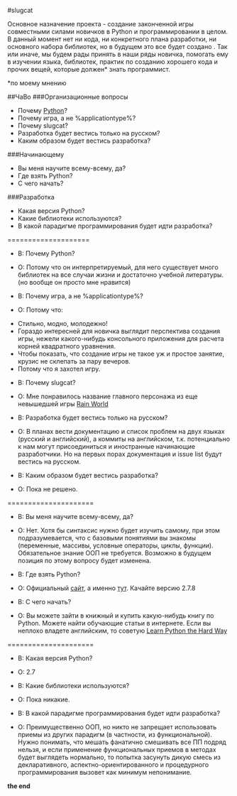 #slugcat

Основное назначение проекта - создание законченной игры совместными силами новичков в Python и программировании в целом. В данный момент нет ни кода, ни конкретного плана разработки, ни основного набора библиотек, но в будущем это все будет создано . Так или иначе, мы будем рады принять в наши ряды новичка, помогать ему в изучении языка, библиотек, практик по созданию хорошего кода и прочих вещей, которые должен* знать программист.

*по моему мнению

##ЧаВо
###Организационные вопросы
* Почему [Python](python.org)?
* Почему игра, а не %applicationtype%?
* Почему slugcat?
* Разработка будет вестись только на русском?
* Каким образом будет вестись разработка?

###Начинающему
* Вы меня научите всему-всему, да?
* Где взять Python?
* С чего начать?

###Разработка
* Какая версия Python?
* Какие библиотеки используются?
* В какой парадигме программирования будет идти разработка?

====================
* В: Почему Python?
* О: Потому что он интерпретируемый, для него существует много библиотек на все случаи жизни и достаточно учебной литературы. (но вообще он просто мне нравится)

* В: Почему игра, а не %applicationtype%?
* О: Потому что:
- Стильно, модно, молодежно! 
- Гораздо интересней для новичка выглядит перспектива создания игры, нежели какого-нибудь консольного приложения для расчета корней квадратного уравнения.
- Чтобы показать, что создание игры не такое уж и простое занятие, крузис не склепать за пару вечеров.
- Потому что я захотел игру.

* В: Почему slugcat?
* О: Мне понравилось название главного персонажа из еще невышедшей игры [Rain World](http://joarportfolio.com/rainWorld.html)

* В: Разработка будет вестись только на русском?
* О: В планах вести документацию и список проблем на двух языках (русский и английский), а коммиты на английском, т.к. потенциально к нам могут присоединиться и иностранные начинающие разработчики. Но на первых порах документация и issue list будут вестись на русском.

* В: Каким образом будет вестись разработка?
* О: Пока не решено.

=====================
* В: Вы меня научите всему-всему, да?
* О: Нет. Хотя бы синтаксис нужно будет изучить самому, при этом подразумевается, что с базовыми понятиями вы знакомы (переменные, массивы, условные операторы, циклы, функции). Обязательное знание ООП не требуется. Возможно в будущем позиция по этому вопросу будет изменена.

* В: Где взять Python?
* О: Официальный [сайт](python.org), а именно [тут](https://www.python.org/downloads/). Качайте версию 2.7.8

* В: С чего начать?
* О: Вы можете зайти в книжный и купить какую-нибудь книгу по Python. Можете найти обучающие статьи в интернете. Если вы неплохо владете английским, то советую [Learn Python the Hard Way](learnpythonthehardway.org)

=====================
* В: Какая версия Python?
* О: 2.7

* В: Какие библиотеки используются?
* О: Пока никакие. 

* В: В какой парадигме программирования будет идти разработка?
* О: Преимущественно ООП, но никто не запрещает использовать приемы из других парадигм (в частности, из функциональной). Нужно понимать, что мешать фанатично смешивать все ПП подряд нельзя, и если применение функциональных приемов в методах будет выглядеть нормально, то попытка засунуть дикую смесь из декларативного, аспектно-ориентированного и процедурного программирования вызовет как минимум непонимание.

<b>the end</b>

